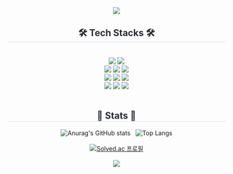 <div align= "center">
    <!--타이틀-->
    <img src="https://capsule-render.vercel.app/api?type=waving&color=0:2278fb,100:6bdfdb&height=250&section=header&text=Woojin%20Lee&fontSize=80&fontAlign=50&fontAlignY=30&fontColor=ffffff&animation=fadeIn&desc=Welcome%20to%20my%20GitHub&descAlignY=60&descSize=25"/>
    <!--테크 스택-->
    <div align= "center">
    <h2 style="border-bottom: 1px solid #d8dee4; color: #282d33;"> 🛠️ Tech Stacks 🛠️ </h2> <br> 
    <div style="margin: 0 auto; text-align: center;" align= "center">
        <img src="https://img.shields.io/badge/C-A8B9CC?style=for-the-badge&logo=C&logoColor=white">
        <img src="https://img.shields.io/badge/Java-007396?style=for-the-badge&logo=Java&logoColor=white"><br>
        <img src="https://img.shields.io/badge/Android-3DDC84?style=for-the-badge&logo=Android&logoColor=white">
        <img src="https://img.shields.io/badge/Spring Boot-6DB33F?style=for-the-badge&logo=Spring Boot&logoColor=white">
        <img src="https://img.shields.io/badge/MySQL-4479A1?style=for-the-badge&logo=MySQL&logoColor=white"><br>
        <img src="https://img.shields.io/badge/Amazon AWS-232F3E?style=for-the-badge&logo=Amazon AWS&logoColor=white">
        <img src="https://img.shields.io/badge/Amazon S3-569A31?style=for-the-badge&logo=Amazon S3&logoColor=white">        
        <img src="https://img.shields.io/badge/Docker-2496ED?style=for-the-badge&logo=Docker&logoColor=white"><br>
        <img src="https://img.shields.io/badge/Git-F05032?style=for-the-badge&logo=Git&logoColor=white">
        <img src="https://img.shields.io/badge/Github-181717?style=for-the-badge&logo=Github&logoColor=white">
        <img src="https://img.shields.io/badge/Notion-000000?style=for-the-badge&logo=Notion&logoColor=white">
        </div>
    </div>
    <br>
    <!--스탯-->
    <div align= "center"> 
    <h2 style="border-bottom: 1px solid #d8dee4; color: #282d33;">
    🏅 Stats 🏅 </h2> <div align= "center">
    <img src="https://github-readme-stats.vercel.app/api?username=riadan710&show_icons=true" alt="Anurag's GitHub stats"/> &nbsp;
    <img src="https://github-readme-stats.vercel.app/api/top-langs/?username=riadan710&layout=compact&hide=C%23" alt="Top Langs" />
    </div> <br>
    <!--sovled.ac-->
    <div align= "center"> 
    <a href="https://solved.ac/a0334787">
        <img src="http://mazassumnida.wtf/api/v2/generate_badge?boj=a0334787" alt="Solved.ac 프로필" />
    </a>
    </div>
    <br>
    <img src="https://capsule-render.vercel.app/api?type=waving&color=0:6bdfdb,70:2278fb&height=130&section=footer"/>

    
